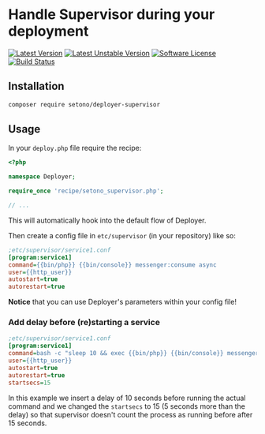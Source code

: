 # Handle Supervisor during your deployment

[![Latest Version][ico-version]][link-packagist]
[![Latest Unstable Version][ico-unstable-version]][link-packagist]
[![Software License][ico-license]](LICENSE)
[![Build Status][ico-github-actions]][link-github-actions]

## Installation

```bash
composer require setono/deployer-supervisor
```

## Usage

In your `deploy.php` file require the recipe:

```php
<?php

namespace Deployer;

require_once 'recipe/setono_supervisor.php';

// ...
```

This will automatically hook into the default flow of Deployer.

Then create a config file in `etc/supervisor` (in your repository) like so:

```ini
;etc/supervisor/service1.conf
[program:service1]
command={{bin/php}} {{bin/console}} messenger:consume async
user={{http_user}}
autostart=true
autorestart=true
```

**Notice** that you can use Deployer's parameters within your config file!

### Add delay before (re)starting a service
```ini
;etc/supervisor/service1.conf
[program:service1]
command=bash -c "sleep 10 && exec {{bin/php}} {{bin/console}} messenger:consume async"
user={{http_user}}
autostart=true
autorestart=true
startsecs=15
```

In this example we insert a delay of 10 seconds before running the actual command and we changed the `startsecs`
to 15 (5 seconds more than the delay) so that supervisor doesn't count the process as running before after 15 seconds.

[ico-version]: https://poser.pugx.org/setono/deployer-supervisor/v/stable
[ico-unstable-version]: https://poser.pugx.org/setono/deployer-supervisor/v/unstable
[ico-license]: https://poser.pugx.org/setono/deployer-supervisor/license
[ico-github-actions]: https://github.com/Setono/deployer-supervisor/workflows/build/badge.svg

[link-packagist]: https://packagist.org/packages/setono/deployer-supervisor
[link-github-actions]: https://github.com/Setono/deployer-supervisor/actions
